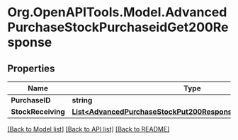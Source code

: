# Org.OpenAPITools.Model.AdvancedPurchaseStockPurchaseidGet200Response

## Properties

Name | Type | Description | Notes
------------ | ------------- | ------------- | -------------
**PurchaseID** | **string** |  | [optional] 
**StockReceiving** | [**List&lt;AdvancedPurchaseStockPut200ResponseStockReceivingInner&gt;**](AdvancedPurchaseStockPut200ResponseStockReceivingInner.md) |  | [optional] 

[[Back to Model list]](../README.md#documentation-for-models) [[Back to API list]](../README.md#documentation-for-api-endpoints) [[Back to README]](../README.md)

